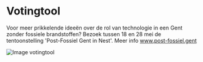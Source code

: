 # Votingtool

Voor meer prikkelende ideeën over de rol van technologie in een Gent zonder fossiele brandstoffen? Bezoek tussen 18 en 28 mei de tentoonstelling 'Post-Fossiel Gent in Nest'. Meer info www.post-fossiel.gent

![Image votingtool](https://i.imgur.com/1cazA1V.png "Image votingtool")
